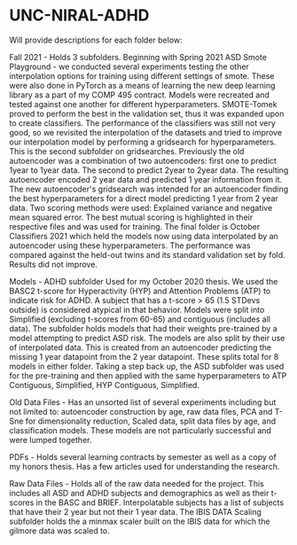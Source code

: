 # UNC-NIRAL-ADHD

Will provide descriptions for each folder below:

Fall 2021 - Holds 3 subfolders. Beginning with Spring 2021 ASD Smote Playground - we conducted several experiments testing the other interpolation options for training using different settings of smote. These were also done in PyTorch as a means of learning the new deep learning library as a part of my COMP 495 contract. Models were recreated and tested against one another for different hyperparameters. SMOTE-Tomek proved to perform the best in the validation set, thus it was expanded upon to create classifiers. The performance of the classifiers was still not very good, so we revisited the interpolation of the datasets and tried to improve our interpolation model by performing a gridsearch for hyperparameters. This is the second subfolder on gridsearches. Previously the old autoencoder was a combination of two autoencoders: first one to predict 1year to 1year data. The second to predict 2year to 2year data. The resulting autoencoder encoded 2 year data and predicted 1 year information from it. The new autoencoder's gridsearch was intended for an autoencoder finding the best hyperparameters for a direct model predicting 1 year from 2 year data. Two scoring methods were used: Explained variance and negative mean squared error. The best mutual scoring is highlighted in their respective files and was used for training. The final folder is October Classifiers 2021 which held the models now using data interpolated by an autoencoder using these hyperparameters. The performance was compared against the held-out twins and its standard validation set by fold. Results did not improve. 

Models - ADHD subfolder Used for my October 2020 thesis. We used the BASC2 t-score for Hyperactivity (HYP) and Attention Problems (ATP) to indicate risk for ADHD. A subject that has a t-score > 65 (1.5 STDevs outside) is considered atypical in that behavior. Models were split into Simplified (excluding t-scores from 60-65) and contiguous (includes all data). The subfolder holds models that had their weights pre-trained by a model attempting to predict ASD risk. The models are also split by their use of interpolated data. This is created from an autoencoder predicting the missing 1 year datapoint from the 2 year datapoint. These splits total for 8 models in either folder. Taking a step back up, the ASD subfolder was used for the pre-training and then applied with the same hyperparameters to ATP Contiguous, Simplified, HYP Contiguous, Simplified.

Old Data Files - Has an unsorted list of several experiments including but not limited to: autoencoder construction by age, raw data files, PCA and T-Sne for dimensionality reduction, Scaled data, split data files by age, and classification models. These models are not particularly successful and were lumped together.

PDFs - Holds several learning contracts by semester as well as a copy of my honors thesis. Has a few articles used for understanding the research.

Raw Data Files - Holds all of the raw data needed for the project. This includes all ASD and ADHD subjects and demographics as well as their t-scores in the BASC and BRIEF. Interpolatable subjects has a list of subjects that have their 2 year but not their 1 year data. The IBIS DATA Scaling subfolder holds the a minmax scaler built on the IBIS data for which the gilmore data was scaled to.
